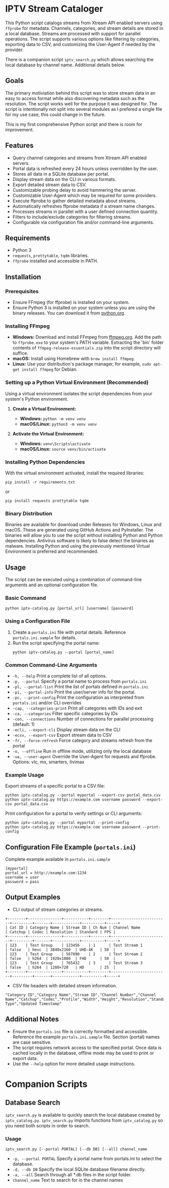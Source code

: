 # IPTV Stream Cataloger

This Python script catalogs streams from Xtream API enabled servers using `ffprobe` for metadata. Channels, categories, and stream details are stored in a local database. Streams are processed with support for parallel operations. The script supports various options like filtering by categories, exporting data to CSV, and customizing the User-Agent if needed by the provider.

There is a companion script `iptv_search.py` which allows searching the local database by channel name. Additional details below.

## Goals

The primary motiviation behind this script was to store stream data in an easy to access format while also discovering metadata such as the resolution. The script works well for the purpose it was designed for. The script is intentionally not split into several modules as I prefered a single file for my use case, this could change in the future.

This is my first comprehensive Python script and there is room for improvement.

## Features

- Query channel categories and streams from Xtream API enabled servers.
- Portal data is refreshed every 24 hours unless overridden by the user.
- Stores all data in a SQLite database per portal.
- Display stream data on the CLI in various formats.
- Export detailed stream data to CSV.
- Customizable probing delay to avoid hammering the server.
- Customizable User-Agent which may be required for some providers.
- Execute ffprobe to gather detailed metadata about streams.
- Automatically refreshes ffprobe metadata if a stream name changes.
- Processes streams in parallel with a user defined connection quantity.
- Filters to include/exclude categories for filtering streams.
- Configurable via configuration file and/or command-line arguments.

## Requirements

- Python 3
- `requests`, `prettytable`, `tqdm` libraries.
- `ffprobe` installed and accessible in PATH.

## Installation

### Prerequisites

- Ensure FFmpeg (for ffprobe) is installed on your system.
- Ensure Python 3 is installed on your system unless you are using the binary releases. You can download it from [python.org](https://www.python.org/downloads/).

### Installing FFmpeg

- **Windows:** Download and install FFmpeg from [ffmpeg.org](https://ffmpeg.org/download.html). Add the path to `ffprobe.exe` to your system's PATH variable. Extracting the 'bin' folder contents of `ffmpeg-release-essentials.zip` into the script directory will suffice.
- **macOS:** Install using Homebrew with `brew install ffmpeg`.
- **Linux:** Use your distribution's package manager, for example, `sudo apt-get install ffmpeg` for Debian.

### Setting up a Python Virtual Environment (Recommended)

Using a virtual environment isolates the script dependencies from your system's Python environment.

1. **Create a Virtual Environment:**
   - **Windows:** `python -m venv venv`
   - **macOS/Linux:** `python3 -m venv venv`

2. **Activate the Virtual Environment:**
   - **Windows:** `venv\Scripts\activate`
   - **macOS/Linux:** `source venv/bin/activate`

### Installing Python Dependencies

With the virtual environment activated, install the required libraries:

```
pip install -r requirements.txt
```
or
```
pip install requests prettytable tqdm
```

### Binary Distribution

Binaries are available for download under Releases for Windows, Linux and macOS. These are generated using GitHub Actions and PyInstaller. The binaries will allow you to use the script without installing Python and Python dependencies. Antivirus software is likely to false detect the binaries as malware. Installing Python and using the previously mentioned Virtual Environment is preferred and recommended.

## Usage

The script can be executed using a combination of command-line arguments and an optional configuration file.

### Basic Command

```
python iptv-catalog.py [portal_url] [username] [password]
```

### Using a Configuration File

1. Create a `portals.ini` file with portal details. Reference `portals.ini.sample` for details.
2. Run the script specifying the portal name:
   ```
   python iptv-catalog.py --portal [portal_name]
   ```

### Common Command-Line Arguments
- `-h, --help`                  Print a complete list of all options.
- `-p, --portal`                Specify a portal name to process from `portals.ini`
- `-pl, --portal-list`          Print the list of portals defined in `portals.ini`
- `-pi, --portal-info`          Print the user/server info for the portal.
- `-pc, --print-config`         Print the configuration as interpreted from `portals.ini` and/or CLI overrides
- `-cap, --categories-print`    Print all categories with IDs and exit
- `-ca, --categories`           Filter specific categories by IDs
- `-con, --connections`         Number of connections for parallel processing (default: 1)
- `-ecli, --export-cli`         Display stream data on the CLI
- `-ecsv, --export-csv`         Export stream data to CSV
- `-fr, --force-refresh`        Force category and streams refresh from the portal
- `-o, --offline`               Run in offline mode, utilizing only the local database
- `-ua, --user-agent`           Override the User-Agent for requests and ffprobe. Options: vlc, mx, smarters, tivimax

### Example Usage

Export streams of a specific portal to a CSV file:

```
python iptv-catalog.py --portal myportal --export-csv portal_data.csv
python iptv-catalog.py https://example.com username password --export-csv portal_data.csv
```

Print configuration for a portal to verify settings or CLI arguments:

```
python iptv-catalog.py --portal myportal --print-config
python iptv-catalog.py https://example.com username password --print-config
```

## Configuration File Example (`portals.ini`)
Complete example available in `portals.ini.sample`
```
[myportal]
portal_url = http://example.com:1234
username = user
password = pass
```

## Output Examples

- CLI output of stream categories or streams.
```
+--------+---------------+-----------+--------+-------------------------+---------+-------+------------+----------+-----+
| Cat ID | Category Name | Stream ID | Ch Num | Channel Name            | Catchup | Codec | Resolution | Standard | FPS |
+--------+---------------+-----------+--------+-------------------------+---------+-------+------------+----------+-----+
| 123    | Test Group    | 123456    | 1      | Test Stream 1           | false   | hevc  | 3840x2160  | UHD-4K   | 50  |
| 123    | Test Group    | 567890    | 2      | Test Stream 2           | false   | h264  | 1920x1080  | FHD      | 50  |
| 123    | Test Group    | 765432    | 3      | Test Stream 3           | false   | h264  | 1280×720   | HD       | 25  |
+--------+---------------+-----------+--------+-------------------------+---------+-------+------------+----------+-----+
```
- CSV file headers with detailed stream information.
```
"Category ID","Category Name","Stream ID","Channel Number","Channel Name","Catchup","Codec","Profile","Width","Height","Resolution","Standard","FPS","Scan Type","Updated Timestamp"
```

## Additional Notes

- Ensure the `portals.ini` file is correctly formatted and accessible. Reference the example `portals.ini.sample` file. Section (portal) names are case sensitive.
- The script requires network access to the specified portal. Once data is cached locally in the database, offline mode may be used to print or export data.
- Use the `--help` option for more detailed usage instructions.

# Companion Scripts

## Database Search

`iptv_search.py` is available to quickly search the local database created by `iptv_catalog.py`. `iptv_search.py` imports functions from `iptv_catalog.py` so you need both scripts in order to search.

### Usage
`iptv_search.py [--portal PORTAL] [--db DB] [--all] channel_name`

- `-p, --portal PORTAL`   Specify a portal name from portals.ini to select the database.
- `-d, --db DB`           Specify the local SQLite database filename directly.
- `-a, --all`             Search through all *.db files in the script folder.
- `channel_name`          Text to search for in the channel names
